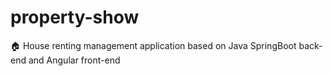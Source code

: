 # property-show
:house: House renting management application based on Java SpringBoot back-end  and Angular front-end
